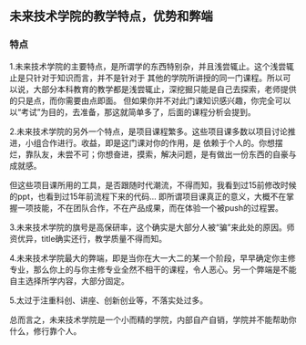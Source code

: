 ## 未来技术学院的教学特点，优势和弊端
### 特点
1.未来技术学院的主要特点，是所谓学的东西特别杂，并且浅尝辄止。这个浅尝辄止是只针对于知识而言，并不是针对于
其他的学院所讲授的同一门课程。所以可以说，大部分本科教育的教学都是浅尝辄止，深挖掘只能是自己去探索，老师提供的只是点，而你需要由点即面。
但如果你并不对此门课知识感兴趣，你完全可以以“考试”为目的，去准备，那这就简单多了，后面的课程分析会提到。

2.未来技术学院的另外一个特点，是项目课程繁多。这些项目课多数以项目讨论推进，小组合作进行。收益，即是这门课对你的作用，是
依赖于个人的。你想摆烂，靠队友，未尝不可；你想奋进，摸索，解决问题，是有做出一份东西的自豪与成就感。

但这些项目课所用的工具，是否跟随时代潮流，不得而知，我看到过15前修改时候的ppt，也看到过15年前流程下来的代码...
即所谓项目课真正的意义，大概不在掌握一项技能，不在团队合作，不在产品成果，而在体验一个被push的过程罢。

3.未来技术学院的旗号是高保研率，这个确实是大部分人被“骗”来此处的原因。师资优异，title确实还行，教学质量不得而知。

4.未来技术学院最大的弊端，即是当你在大一大二的某一个阶段，早早确定你主修专业，那么你上的与你主修专业全然不相干的课程，令人恶心。另一个弊端是不能自主选择所学内容，大部分固定。

5.太过于注重科创、讲座、创新创业等，不落实处过多。

总而言之，未来技术学院是一个小而精的学院，内部自产自销，学院并不能帮助你什么，修行靠个人。
